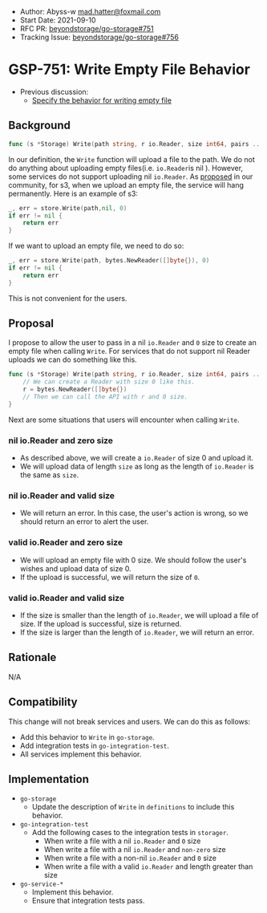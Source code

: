- Author:  Abyss-w <mad.hatter@foxmail.com>
- Start Date: 2021-09-10
- RFC PR: [beyondstorage/go-storage#751](https://github.com/rgglez/go-storage/pull/751)
- Tracking Issue: [beyondstorage/go-storage#756](https://github.com/rgglez/go-storage/issues/756)

# GSP-751: Write Empty File Behavior

- Previous discussion:
  - [Specify the behavior for writing empty file](https://forum.beyondstorage.io/t/topic/204)

## Background

```go
func (s *Storage) Write(path string, r io.Reader, size int64, pairs ...Pair) (n int64, err error) {}
```

In our definition, the `Write` function will upload a file to the path. We do not do anything about uploading empty files(i.e. `io.Reader`is nil ). However, some services do not support uploading nil `io.Reader`. As [proposed](https://forum.beyondstorage.io/t/topic/204) in our community, for s3, when we upload an empty file, the service will hang permanently. Here is an example of s3:

```go
_, err = store.Write(path,nil, 0)
if err != nil {
    return err
}
```

If we want to upload an empty file, we need to do so:

```go
_, err = store.Write(path, bytes.NewReader([]byte{}), 0)
if err != nil {
    return err
}
```

This is not convenient for the users.

## Proposal

I propose to allow the user to pass in a nil `io.Reader` and `0` size to create an empty file when calling `Write`. For services that do not support nil Reader uploads we can do something like this.

```go
func (s *Storage) Write(path string, r io.Reader, size int64, pairs ...Pair) (n int64, err error) {
    // We can create a Reader with size 0 like this.
    r = bytes.NewReader([]byte{})
    // Then we can call the API with r and 0 size.
}
```

Next are some situations that users will encounter when calling `Write`.

### nil io.Reader and zero size

- As described above, we will create a `io.Reader` of size 0 and upload it.
- We will upload data of length `size` as long as the length of `io.Reader` is the same as `size`.

### nil io.Reader and valid size

- We will return an error. In this case, the user's action is wrong, so we should return an error to alert the user.

### valid io.Reader and zero size

- We will upload an empty file with 0 size. We should follow the user's wishes and upload data of size 0.
- If the upload is successful, we will return the size of `0`.

### valid io.Reader and valid size

- If the size is smaller than the length of `io.Reader`, we will upload a file of size. If the upload is successful, size is returned.
- If the size is larger than the length of `io.Reader`, we will return an error.

## Rationale

N/A

## Compatibility

This change will not break services and users. We can do this as follows:

- Add this behavior to `Write` in `go-storage`.
- Add integration tests in `go-integration-test`.
- All services implement this behavior.

## Implementation

- `go-storage`
  - Update the description of `Write` in `definitions` to include this behavior.
- `go-integration-test`
  - Add the following cases to the integration tests in `storager`.
    - When write a file with a nil `io.Reader` and `0` size
    - When write a file with a nil `io.Reader` and `non-zero` size
    - When write a file with a non-nil `io.Reader` and `0` size
    - When write a file with a valid `io.Reader` and length greater than size
- `go-service-*`
  - Implement this behavior.
  - Ensure that integration tests pass.